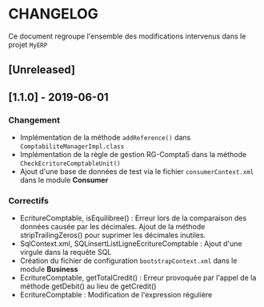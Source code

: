 # CHANGELOG
Ce document regroupe l'ensemble des modifications intervenus dans le projet ``MyERP``
## [Unreleased]

## [1.1.0] - 2019-06-01

### Changement
- Implémentation de la méthode `addReference()` dans `ComptabiliteManagerImpl.class`
- Implémentation de la règle de gestion RG-Compta5 dans la méthode `CheckEcritureComptableUnit()`
- Ajout d'une base de données de test via le fichier `consumerContext.xml` dans le module **Consumer**

### Correctifs
- EcritureComptable, isEquilibree() : Erreur lors de la comparaison des données causée par les décimales. Ajout de la méthode stripTrailingZeros() pour suprimer les décimales inutiles. 
- SqlContext.xml, SQLinsertListLigneEcritureComptable : Ajout d'une virgule dans la requête SQL
- Création du fichier de configuration `bootstrapContext.xml` dans le module **Business**
- EcritureComptable, getTotalCredit() : Erreur provoquée par l'appel de la méthode getDebit() au lieu de getCredit()
- EcritureComptable : Modification de l'expression régulière

